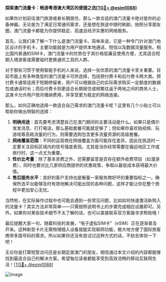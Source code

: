 **探索澳门流量卡：畅游粤港澳大湾区的便捷之选[[TG💪+ @esim1088](https://t.me/s/esim1088)]**

如果你计划前往澳门旅游或者长期居住，那么一款合适的澳门流量卡绝对是你的必备神器。无论是为了满足日常通讯需求，还是想在旅途中随时刷剧、拍照分享朋友圈，澳门流量卡都能为你提供稳定、高速且经济实惠的网络服务。

首先，让我们来了解一下什么是澳门流量卡。简单来说，它是一种专门针对澳门地区设计的手机卡，主要功能就是为用户提供本地通话、短信以及数据流量服务。相比国内普通的SIM卡，澳门流量卡的优势在于其价格低廉且使用方便，尤其适合短期入境游客或需要临时更换通讯工具的人群。

对于那些习惯于使用智能手机的人来说，选择一张优质的澳门流量卡至关重要。目前市面上有多种类型的澳门流量卡可供选择，包括预付费卡和后付费卡两大类。预付费卡通常适用于短期停留者，用户可以根据自己的实际需求购买一定额度的数据包或通话时长；而后付费卡则更适合长期居住或频繁往返于两地之间的商务人士，这类卡允许用户按月缴纳费用，并享受更为稳定的网络连接。

那么，如何正确地选择一款适合自己需求的澳门流量卡呢？这里有几个小贴士可以帮助你做出明智的选择：

1. **明确用途**：首先要考虑清楚自己在澳门期间的主要活动是什么。如果只是偶尔发发消息、打打电话，那么基础套餐可能就足够了；但如果你喜欢拍视频、玩游戏等高耗流量的行为，则需要选购包含更多流量资源的高级套餐。
2. **网络覆盖范围**：不同的运营商在网络覆盖方面可能存在差异，因此在挑选时一定要关注目标区域内的信号强度表现。尤其是当你经常需要在偏远地区工作或旅行时，这一点尤为重要。
3. **性价比考量**：除了基本资费之外，还需要留意是否存在额外收费项目（如漫游费），同时也要对比几家供应商提供的优惠政策，争取以最低成本获得最大价值。
4. **售后服务水平**：良好的客户支持也是衡量一家服务商好坏的重要指标之一。确保所选平台能够及时有效地解决可能出现的各种问题，这样才能让你在整个旅程中更加安心无忧。

当然啦，在实际操作过程中也可能会遇到一些常见问题，比如如何快速激活新购入的流量卡？其实方法非常简单——只需按照说明书上的步骤完成相应设置即可。另外，如果你对某些技术细节不太了解的话，也可以直接联系官方客服寻求帮助哦！

最后提醒大家一句，随着科技的发展，“电子虚拟SIM卡”（eSIM）正在逐渐普及开来。这种新型卡片无需物理插入设备就能实现联网功能，极大地方便了国际旅客携带多国号码的需求。所以如果你还没有尝试过这种方式的话，不妨去体验一下吧！

无论你是打算短暂访问还是长期定居澳门的朋友，相信通过本文介绍的内容都能够找到最适合自己的解决方案。希望每位读者都能享受到高效流畅的移动互联网生活！[[TG💪+ @esim1088](https://t.me/s/esim1088)] 

![Image](https://i.postimg.cc/4NQfJmqS/Snipaste-2025-05-13-00-14-12.png)